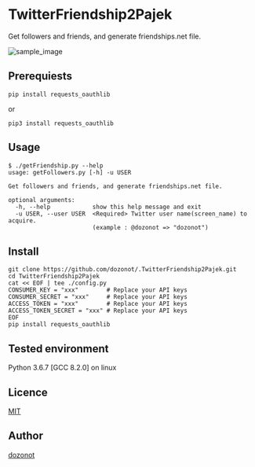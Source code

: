# TwitterFriendship2Pajek

Get followers and friends, and generate friendships.net file.

![sample_image](https://user-images.githubusercontent.com/31640715/50738602-19551700-1219-11e9-90c9-f21097cec315.png)

## Prerequiests

```
pip install requests_oauthlib
```

or

```
pip3 install requests_oauthlib
```

## Usage

```
$ ./getFriendship.py --help
usage: getFollowers.py [-h] -u USER

Get followers and friends, and generate friendships.net file.

optional arguments:
  -h, --help            show this help message and exit
  -u USER, --user USER  <Required> Twitter user name(screen_name) to acquire.
                        (example : @dozonot => "dozonot")
```

## Install

```
git clone https://github.com/dozonot/.TwitterFriendship2Pajek.git
cd TwitterFriendship2Pajek
cat << EOF | tee ./config.py
CONSUMER_KEY = "xxx"        # Replace your API keys
CONSUMER_SECRET = "xxx"     # Replace your API keys
ACCESS_TOKEN = "xxx"        # Replace your API keys
ACCESS_TOKEN_SECRET = "xxx" # Replace your API keys
EOF
pip install requests_oauthlib
```

## Tested environment
Python 3.6.7 
[GCC 8.2.0] on linux

## Licence

[MIT](https://github.com/tcnksm/tool/blob/master/LICENCE)

## Author

[dozonot](https://github.com/dozonot)
